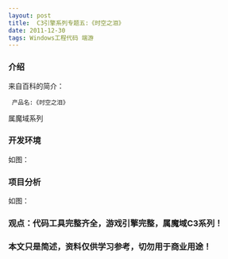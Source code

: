 ```yaml
---
layout: post
title:  C3引擎系列专题五:《时空之泪》
date: 2011-12-30
tags: Windows工程代码 端游
---
```



### 介绍


来自百科的简介：

	 产品名:《时空之泪》


属魔域系列


### 开发环境

如图：

### 项目分析

如图：



### 观点：代码工具完整齐全，游戏引擎完整，属魔域C3系列！


### 本文只是简述，资料仅供学习参考，切勿用于商业用途！